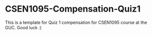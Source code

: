 # CSEN1095-Compensation-Quiz1

This is a template for Quiz 1 compensation for CSEN1095 course at the GUC. Good luck :)
